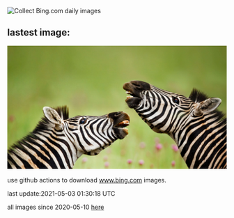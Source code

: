 ![Collect Bing.com daily images](https://github.com/counter2015/bing-daily-images/workflows/Collect%20Bing.com%20daily%20images/badge.svg)
## lastest image:
![](images/LaughingZebras.jpg)

use github actions to download www.bing.com images.

last update:2021-05-03 01:30:18 UTC

all images since 2020-05-10 [here](https://github.com/counter2015/bing-daily-images/tree/master/images) 
